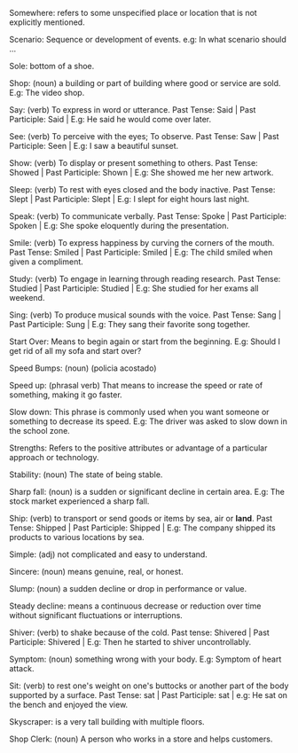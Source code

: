 Somewhere: refers to some unspecified place or location that is not explicitly mentioned.

Scenario: Sequence or development of events. e.g: In what scenario should ...

Sole: bottom of a shoe.

Shop: (noun) a building or part of building where good or service are sold. E.g: The video shop.

Say: (verb) To express in word or utterance. Past Tense: Said | Past Participle: Said | E.g: He said he would come over later.

See: (verb) To perceive with the eyes; To observe. Past Tense: Saw | Past Participle: Seen | E.g: I saw a beautiful sunset.

Show: (verb) To display or present something to others. Past Tense: Showed | Past Participle: Shown | E.g: She showed me her new artwork. 

Sleep: (verb) To rest with eyes closed and the body inactive. Past Tense: Slept | Past Participle: Slept | E.g: I slept for eight hours last night.

Speak: (verb) To communicate verbally. Past Tense: Spoke | Past Participle: Spoken | E.g: She spoke eloquently during the presentation. 

Smile: (verb) To express happiness by curving the corners of the mouth. Past Tense: Smiled | Past Participle: Smiled | E.g: The child smiled when given a compliment.

Study: (verb) To engage in learning through reading research. Past Tense: Studied | Past Participle: Studied | E.g: She studied for her exams all weekend.

Sing: (verb) To produce musical sounds with the voice. Past Tense: Sang | Past Participle: Sung | E.g: They sang their favorite song together.

Start Over: Means to begin again or start from the beginning. E.g: Should I get rid of all my sofa and start over?

Speed Bumps: (noun) (policia acostado)

Speed up: (phrasal verb) That means to increase the speed or rate of something, making it go faster. 

Slow down: This phrase is commonly used when you want someone or something to decrease its speed. E.g: The driver was asked to slow down in the school zone.

Strengths: Refers to the positive attributes or advantage of a particular approach or technology.

Stability: (noun) The state of being stable.

Sharp fall: (noun) is a sudden or significant decline in certain area. E.g: The stock market experienced a sharp fall. 

Ship: (verb) to transport or send goods or items by sea, air or **land**. Past Tense: Shipped | Past Participle: Shipped | E.g: The company shipped its products to various locations by sea. 

Simple: (adj) not complicated and easy to understand.

Sincere: (noun) means genuine, real, or honest.

Slump: (noun) a sudden decline or drop in performance or value.

Steady decline: means a continuous decrease or reduction over time without significant fluctuations or interruptions.

Shiver: (verb) to shake because of the cold. Past tense: Shivered | Past Participle: Shivered | E.g: Then he started to shiver uncontrollably. 

Symptom: (noun) something wrong with your body. E.g: Symptom of heart attack.  

Sit: (verb) to rest one's weight on one's buttocks or another part of the body supported by a surface. Past Tense: sat | Past Participle: sat | e.g: He sat on the bench and enjoyed the view.

Skyscraper: is a very tall building with multiple floors.

Shop Clerk: (noun) A person who works in a store and helps customers. 